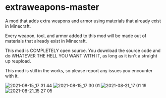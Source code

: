 # extraweapons-master
A mod that adds extra weapons and armor using materials that already exist in Minecraft.

Every weapon, tool, and armor added to this mod will be made out of materials that already exist in Minecraft.

This mod is COMPLETELY open source. You download the source code and do WHATEVER THE HELL YOU WANT WITH IT, as long as it isn't a straight up reupload.

This mod is still in the works, so please report any issues you encounter with it.

![2021-08-15_17 31 44](https://user-images.githubusercontent.com/83845237/129493518-d5f0316d-dbcb-4988-8b2e-b28310cd23b0.png)
![2021-08-15_17 30 01](https://user-images.githubusercontent.com/83845237/129493520-0e7468b2-c253-4da6-b41f-4dc05626a10c.png)
![2021-08-21_17 01 19](https://user-images.githubusercontent.com/83845237/130334697-b0c95a0c-0510-4345-8909-01801a121803.png)
![2021-08-21_15 27 05](https://user-images.githubusercontent.com/83845237/130333040-c688cf7e-d26f-49be-89f6-b539fabdaf72.png)
